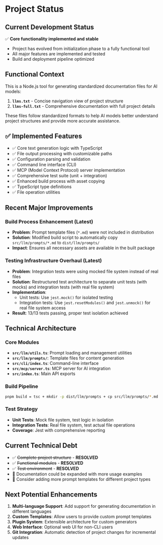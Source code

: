 # Project Status

## Current Development Status

✅ **Core functionality implemented and stable**
- Project has evolved from initialization phase to a fully functional tool
- All major features are implemented and tested
- Build and deployment pipeline optimized

## Functional Context

This is a Node.js tool for generating standardized documentation files for AI models:

1. **`llms.txt`** - Concise navigation view of project structure
2. **`llms-full.txt`** - Comprehensive documentation with full project details

These files follow standardized formats to help AI models better understand project structures and provide more accurate assistance.

## ✅ Implemented Features

- ✅ Core text generation logic with TypeScript
- ✅ File output processing with customizable paths
- ✅ Configuration parsing and validation
- ✅ Command line interface (CLI)
- ✅ MCP (Model Context Protocol) server implementation
- ✅ Comprehensive test suite (unit + integration)
- ✅ Enhanced build process with asset copying
- ✅ TypeScript type definitions
- ✅ File operation utilities

## Recent Major Improvements

### Build Process Enhancement (Latest)
- **Problem**: Prompt template files (`*.md`) were not included in distribution
- **Solution**: Modified build script to automatically copy `src/llm/prompts/*.md` to `dist/llm/prompts/`
- **Impact**: Ensures all necessary assets are available in the built package

### Testing Infrastructure Overhaul (Latest)
- **Problem**: Integration tests were using mocked file system instead of real files
- **Solution**: Restructured test architecture to separate unit tests (with mocks) and integration tests (with real file system)
- **Implementation**: 
  - Unit tests: Use `jest.mock()` for isolated testing
  - Integration tests: Use `jest.resetModules()` and `jest.unmock()` for real file system access
- **Result**: 13/13 tests passing, proper test isolation achieved

## Technical Architecture

### Core Modules
- **`src/llm/utils.ts`**: Prompt loading and management utilities
- **`src/llm/prompts/`**: Template files for content generation
- **`src/cli/index.ts`**: Command-line interface
- **`src/mcp/server.ts`**: MCP server for AI integration
- **`src/index.ts`**: Main API exports

### Build Pipeline
```bash
pnpm build = tsc + mkdir -p dist/llm/prompts + cp src/llm/prompts/*.md dist/llm/prompts/
```

### Test Strategy
- **Unit Tests**: Mock file system, test logic in isolation
- **Integration Tests**: Real file system, test actual file operations
- **Coverage**: Jest with comprehensive reporting

## Current Technical Debt

- ✅ ~~Complete project structure~~ - **RESOLVED**
- ✅ ~~Functional modules~~ - **RESOLVED** 
- ✅ ~~Test environment~~ - **RESOLVED**
- 🔄 Documentation could be expanded with more usage examples
- 🔄 Consider adding more prompt templates for different project types

## Next Potential Enhancements

1. **Multi-language Support**: Add support for generating documentation in different languages
2. **Custom Templates**: Allow users to provide custom prompt templates
3. **Plugin System**: Extensible architecture for custom generators
4. **Web Interface**: Optional web UI for non-CLI users
5. **Git Integration**: Automatic detection of project changes for incremental updates